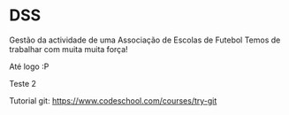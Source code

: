 DSS
===

Gestão da actividade de uma Associação de Escolas de Futebol
Temos de trabalhar com muita muita força!

Até logo :P

Teste 2

Tutorial git: https://www.codeschool.com/courses/try-git
